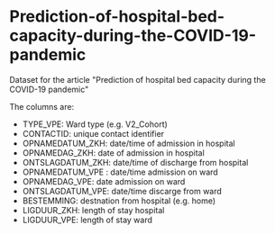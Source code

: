 # Prediction-of-hospital-bed-capacity-during-the-COVID-19-pandemic
Dataset for the article "Prediction of hospital bed capacity during the COVID-19 pandemic"


The columns are:
- TYPE_VPE: Ward type (e.g. V2_Cohort)
- CONTACTID: unique contact identifier
- OPNAMEDATUM_ZKH: date/time of admission in hospital
- OPNAMEDAG_ZKH: date of admission in hospital	
- ONTSLAGDATUM_ZKH: date/time of discharge from hospital
- OPNAMEDATUM_VPE	: date/time admission on ward
- OPNAMEDAG_VPE: date admission on ward	
- ONTSLAGDATUM_VPE: date/time discarge from ward	
- BESTEMMING: destnation from hospital (e.g. home)
- LIGDUUR_ZKH: length of stay hospital
- LIGDUUR_VPE: length of stay ward
